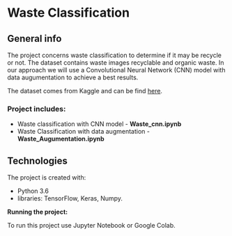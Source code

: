 # Waste Classification

## General info
The project concerns waste classification to determine if it may be recycle or not. The dataset contains waste images recyclable and organic waste. In our approach we will use a Convolutional Neural Network (CNN) model with data augumentation to achieve a best results.

The dataset comes from Kaggle and can be find [here](https://www.kaggle.com/techsash/waste-classification-data).

### Project includes:

* Waste classification with CNN model - **Waste_cnn.ipynb**
* Waste Classification with data augmentation - **Waste_Augumentation.ipynb**
 
## Technologies

The project is created with:
* Python 3.6
* libraries: TensorFlow, Keras, Numpy.

**Running the project:**

To run this project use Jupyter Notebook or Google Colab.
